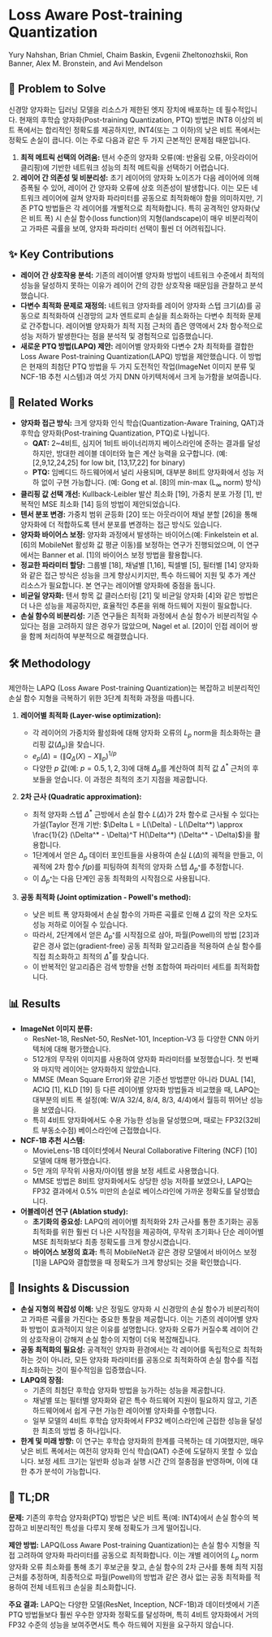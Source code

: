 # Loss Aware Post-training Quantization

Yury Nahshan, Brian Chmiel, Chaim Baskin, Evgenii Zheltonozhskii, Ron Banner, Alex M. Bronstein, and Avi Mendelson

## 🧩 Problem to Solve

신경망 양자화는 딥러닝 모델을 리소스가 제한된 엣지 장치에 배포하는 데 필수적입니다. 현재의 후학습 양자화(Post-training Quantization, PTQ) 방법은 INT8 이상의 비트 폭에서는 합리적인 정확도를 제공하지만, INT4(또는 그 이하)의 낮은 비트 폭에서는 정확도 손실이 큽니다. 이는 주로 다음과 같은 두 가지 근본적인 문제점 때문입니다.

1. **최적 메트릭 선택의 어려움:** 텐서 수준의 양자화 오류(예: 반올림 오류, 아웃라이어 클리핑)에 기반한 네트워크 성능의 최적 메트릭을 선택하기 어렵습니다.
2. **레이어 간 의존성 및 비분리성:** 초기 레이어의 양자화 노이즈가 다음 레이어에 의해 증폭될 수 있어, 레이어 간 양자화 오류에 상호 의존성이 발생합니다. 이는 모든 네트워크 레이어에 걸쳐 양자화 파라미터를 공동으로 최적화해야 함을 의미하지만, 기존 PTQ 방법들은 각 레이어를 개별적으로 최적화합니다. 특히 공격적인 양자화(낮은 비트 폭) 시 손실 함수(loss function)의 지형(landscape)이 매우 비분리적이고 가파른 곡률을 보여, 양자화 파라미터 선택이 훨씬 더 어려워집니다.

## ✨ Key Contributions

- **레이어 간 상호작용 분석:** 기존의 레이어별 양자화 방법이 네트워크 수준에서 최적의 성능을 달성하지 못하는 이유가 레이어 간의 강한 상호작용 때문임을 관찰하고 분석했습니다.
- **다변수 최적화 문제로 재정의:** 네트워크 양자화를 레이어 양자화 스텝 크기($\Delta$)를 공동으로 최적화하여 신경망의 교차 엔트로피 손실을 최소화하는 다변수 최적화 문제로 간주합니다. 레이어별 양자화가 최적 지점 근처의 좁은 영역에서 2차 함수적으로 성능 저하가 발생한다는 점을 분석적 및 경험적으로 입증했습니다.
- **새로운 PTQ 방법(LAPQ) 제안:** 레이어별 양자화와 다변수 2차 최적화를 결합한 Loss Aware Post-training Quantization(LAPQ) 방법을 제안했습니다. 이 방법은 현재의 최첨단 PTQ 방법을 두 가지 도전적인 작업(ImageNet 이미지 분류 및 NCF-1B 추천 시스템)과 여섯 가지 DNN 아키텍처에서 크게 능가함을 보여줍니다.

## 📎 Related Works

- **양자화 접근 방식:** 크게 양자화 인식 학습(Quantization-Aware Training, QAT)과 후학습 양자화(Post-training Quantization, PTQ)로 나뉩니다.
  - **QAT:** 2~4비트, 심지어 1비트 바이너리까지 베이스라인에 준하는 결과를 달성하지만, 방대한 레이블 데이터와 높은 계산 능력을 요구합니다. (예: [2,9,12,24,25] for low bit, [13,17,22] for binary)
  - **PTQ:** 임베디드 하드웨어에서 널리 사용되며, 대부분 8비트 양자화에서 성능 저하 없이 구현 가능합니다. (예: Gong et al. [8]의 min-max (L$_{\infty}$ norm) 방식)
- **클리핑 값 선택 개선:** Kullback-Leibler 발산 최소화 [19], 가중치 분포 가정 [1], 반복적인 MSE 최소화 [14] 등의 방법이 제안되었습니다.
- **텐서 분포 변경:** 가중치 범위 균등화 [20] 또는 아웃라이어 채널 분할 [26]을 통해 양자화에 더 적합하도록 텐서 분포를 변경하는 접근 방식도 있습니다.
- **양자화 바이어스 보정:** 양자화 과정에서 발생하는 바이어스(예: Finkelstein et al. [6]의 MobileNet 활성화 값 평균 이동)를 보정하는 연구가 진행되었으며, 이 연구에서는 Banner et al. [1]의 바이어스 보정 방법을 활용합니다.
- **정교한 파라미터 할당:** 그룹별 [18], 채널별 [1,16], 픽셀별 [5], 필터별 [14] 양자화와 같은 접근 방식은 성능을 크게 향상시키지만, 특수 하드웨어 지원 및 추가 계산 리소스가 필요합니다. 본 연구는 레이어별 양자화에 중점을 둡니다.
- **비균일 양자화:** 텐서 항목 값 클러스터링 [21] 및 비균일 양자화 [4]와 같은 방법은 더 나은 성능을 제공하지만, 효율적인 추론을 위해 하드웨어 지원이 필요합니다.
- **손실 함수의 비분리성:** 기존 연구들은 최적화 과정에서 손실 함수가 비분리적일 수 있다는 점을 고려하지 않은 경우가 많았으며, Nagel et al. [20]이 인접 레이어 쌍을 함께 처리하여 부분적으로 해결했습니다.

## 🛠️ Methodology

제안하는 LAPQ (Loss Aware Post-training Quantization)는 복잡하고 비분리적인 손실 함수 지형을 극복하기 위한 3단계 최적화 과정을 따릅니다.

1. **레이어별 최적화 (Layer-wise optimization):**

   - 각 레이어의 가중치와 활성화에 대해 양자화 오류의 $L_p$ norm을 최소화하는 클리핑 값($\Delta_p$)을 찾습니다.
   - $e_p(\Delta) = \left( \|Q_{\Delta}(X) - X\|_p \right)^{1/p}$
   - 다양한 $p$ 값(예: $p=0.5, 1, 2, 3$)에 대해 $\Delta_p$를 계산하여 최적 값 $\Delta^*$ 근처의 후보들을 얻습니다. 이 과정은 최적의 초기 지점을 제공합니다.

2. **2차 근사 (Quadratic approximation):**

   - 최적 양자화 스텝 $\Delta^*$ 근방에서 손실 함수 $L(\Delta)$가 2차 함수로 근사될 수 있다는 가설(Taylor 전개 기반: $\Delta L = L(\Delta) - L(\Delta^*) \approx \frac{1}{2} (\Delta^* - \Delta)^T H(\Delta^*) (\Delta^* - \Delta)$)을 활용합니다.
   - 1단계에서 얻은 $\Delta_p$ 데이터 포인트들을 사용하여 손실 $L(\Delta)$의 궤적을 만들고, 이 궤적에 2차 함수 $f(p)$를 피팅하여 최적의 양자화 스텝 $\Delta_{p^*}$를 추정합니다.
   - 이 $\Delta_{p^*}$는 다음 단계인 공동 최적화의 시작점으로 사용됩니다.

3. **공동 최적화 (Joint optimization - Powell's method):**
   - 낮은 비트 폭 양자화에서 손실 함수의 가파른 곡률로 인해 $\Delta$ 값의 작은 오차도 성능 저하로 이어질 수 있습니다.
   - 따라서, 2단계에서 얻은 $\Delta_{p^*}$를 시작점으로 삼아, 파월(Powell)의 방법 [23]과 같은 경사 없는(gradient-free) 공동 최적화 알고리즘을 적용하여 손실 함수를 직접 최소화하고 최적의 $\Delta^*$를 찾습니다.
   - 이 반복적인 알고리즘은 검색 방향을 선형 조합하여 파라미터 세트를 최적화합니다.

## 📊 Results

- **ImageNet 이미지 분류:**
  - ResNet-18, ResNet-50, ResNet-101, Inception-V3 등 다양한 CNN 아키텍처에 대해 평가했습니다.
  - 512개의 무작위 이미지를 사용하여 양자화 파라미터를 보정했습니다. 첫 번째와 마지막 레이어는 양자화하지 않았습니다.
  - MMSE (Mean Square Error)와 같은 기준선 방법뿐만 아니라 DUAL [14], ACIQ [1], KLD [19] 등 다른 레이어별 양자화 방법들과 비교했을 때, LAPQ는 대부분의 비트 폭 설정(예: W/A 32/4, 8/4, 8/3, 4/4)에서 월등히 뛰어난 성능을 보였습니다.
  - 특히 4비트 양자화에서도 수용 가능한 성능을 달성했으며, 때로는 FP32(32비트 부동소수점) 베이스라인에 근접했습니다.
- **NCF-1B 추천 시스템:**
  - MovieLens-1B 데이터셋에서 Neural Collaborative Filtering (NCF) [10] 모델에 대해 평가했습니다.
  - 5만 개의 무작위 사용자/아이템 쌍을 보정 세트로 사용했습니다.
  - MMSE 방법은 8비트 양자화에서도 상당한 성능 저하를 보였으나, LAPQ는 FP32 결과에서 0.5% 미만의 손실로 베이스라인에 가까운 정확도를 달성했습니다.
- **어블레이션 연구 (Ablation study):**
  - **초기화의 중요성:** LAPQ의 레이어별 최적화와 2차 근사를 통한 초기화는 공동 최적화를 위한 훨씬 더 나은 시작점을 제공하여, 무작위 초기화나 단순 레이어별 MSE 최적화보다 최종 정확도를 크게 향상시켰습니다.
  - **바이어스 보정의 효과:** 특히 MobileNet과 같은 경량 모델에서 바이어스 보정 [1]을 LAPQ와 결합했을 때 정확도가 크게 향상되는 것을 확인했습니다.

## 🧠 Insights & Discussion

- **손실 지형의 복잡성 이해:** 낮은 정밀도 양자화 시 신경망의 손실 함수가 비분리적이고 가파른 곡률을 가진다는 중요한 통찰을 제공합니다. 이는 기존의 레이어별 양자화 방법이 효과적이지 않은 이유를 설명합니다. 양자화 오류가 커질수록 레이어 간의 상호작용이 강해져 손실 함수의 지형이 더욱 복잡해집니다.
- **공동 최적화의 필요성:** 공격적인 양자화 환경에서는 각 레이어를 독립적으로 최적화하는 것이 아니라, 모든 양자화 파라미터를 공동으로 최적화하여 손실 함수를 직접 최소화하는 것이 필수적임을 입증했습니다.
- **LAPQ의 장점:**
  - 기존의 최첨단 후학습 양자화 방법을 능가하는 성능을 제공합니다.
  - 채널별 또는 필터별 양자화와 같은 특수 하드웨어 지원이 필요하지 않고, 기존 하드웨어에서 쉽게 구현 가능한 레이어별 양자화를 수행합니다.
  - 일부 모델의 4비트 후학습 양자화에서 FP32 베이스라인에 근접한 성능을 달성한 최초의 방법 중 하나입니다.
- **한계 및 미래 방향:** 이 연구는 후학습 양자화의 한계를 극복하는 데 기여했지만, 매우 낮은 비트 폭에서는 여전히 양자화 인식 학습(QAT) 수준에 도달하지 못할 수 있습니다. 보정 세트 크기는 일반화 성능과 실행 시간 간의 절충점을 반영하며, 이에 대한 추가 분석이 가능합니다.

## 📌 TL;DR

**문제:** 기존의 후학습 양자화(PTQ) 방법은 낮은 비트 폭(예: INT4)에서 손실 함수의 복잡하고 비분리적인 특성을 다루지 못해 정확도가 크게 떨어집니다.

**제안 방법:** LAPQ(Loss Aware Post-training Quantization)는 손실 함수 지형을 직접 고려하여 양자화 파라미터를 공동으로 최적화합니다. 이는 개별 레이어의 $L_p$ norm 양자화 오류 최소화를 통해 초기 후보군을 찾고, 손실 함수의 2차 근사를 통해 최적 지점 근처를 추정하며, 최종적으로 파월(Powell)의 방법과 같은 경사 없는 공동 최적화를 적용하여 전체 네트워크 손실을 최소화합니다.

**주요 결과:** LAPQ는 다양한 모델(ResNet, Inception, NCF-1B)과 데이터셋에서 기존 PTQ 방법들보다 훨씬 우수한 양자화 정확도를 달성하며, 특히 4비트 양자화에서 거의 FP32 수준의 성능을 보여주면서도 특수 하드웨어 지원을 요구하지 않습니다.
